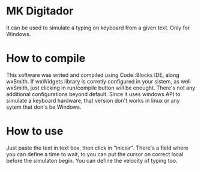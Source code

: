 # MK Digitador
It can be used to simulate a typing on keyboard from a given text. Only for Windows.

# How to compile
This software was writed and compiled using Code::Blocks IDE, along wxSmith. If wxWidgets library is corretly configured in your sistem, as well wxSmith, just clicking in run/compile button will be enought. There's not any additional configurations beyond default.
Since it uses windows API to simulate a keyboard hardware, that version don't works in linux or any sytem that don's be Windows.

# How to use
Just paste the text in text box, then click in "iniciar". There's a field where you can define a time to wait, to you can put the cursor on correct local before the simulaton begin. You can define the velocity of typing too.
